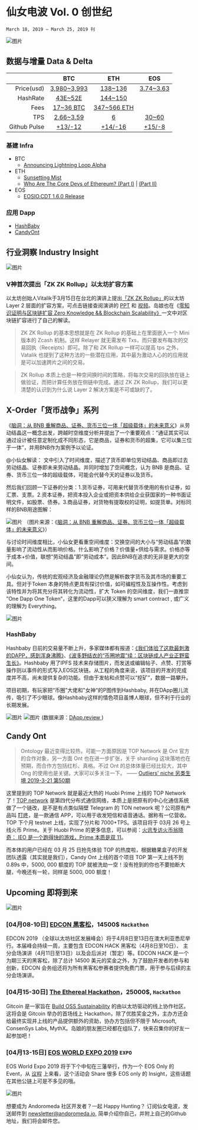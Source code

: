 # 仙女电波  Vol. 0 创世纪
`March 18, 2019 – March 25, 2019 刊`


![图片](https://uploader.shimo.im/f/wagpH0sCBnYUyEt1.png!thumbnail)

## 数据与增量 Data & Delta

| | BTC | ETH | EOS |
|---:|:--:|:--:|:--:|
|Price(usd)| [3,980~3,993](https://www.coingecko.com/zh/%E6%95%B0%E5%AD%97%E8%B4%A7%E5%B8%81/%E4%BB%A5%E5%A4%AA%E5%9D%8A/historical_data/usd?end_date=2019-03-25&start_date=2019-03-18#panel) | [138~136](https://www.coingecko.com/zh/%E6%95%B0%E5%AD%97%E8%B4%A7%E5%B8%81/%E4%BB%A5%E5%A4%AA%E5%9D%8A/historical_data/usd?end_date=2019-03-25&start_date=2019-03-18#panel)|[3.74~3.63](https://www.coingecko.com/zh/%E6%95%B0%E5%AD%97%E8%B4%A7%E5%B8%81/%E6%9F%9A%E5%AD%90%E5%B8%81/historical_data/usd?end_date=2019-03-25&start_date=2019-03-18#panel)|
| HashRate | [43E~52E](https://bitcoinvisuals.com/chain-hash-rate)  | [144~150](https://etherscan.io/chart/hashrate) | |
| Fees | [17~36 BTC]((https://www.blockchain.com/charts/transaction-fees)) | [347~566 ETH](https://etherscan.io/chart/transactionfee)| |
|TPS|[2.66~3.59](https://bitcoinvisuals.com/chain-tx-second)|[6](https://etherscan.io/chart/tx)|[30~60](https://eospark.com/titan?page=transactions-summary)|
|Github Pulse|[+13/-12](https://github.com/bitcoin/bitcoin/pulse)|[+14/-16](https://github.com/ethereum/go-ethereum/pulse)|[+15/-8](https://github.com/EOSIO/eos/pulse)|


### 基建 Infra
- BTC
  - [Announcing Lightning Loop Alpha](https://blog.lightning.engineering/posts/2019/03/20/loop.html)
- ETH
  - [Sunsetting Mist](https://medium.com/@avsa/sunsetting-mist-da21c8e943d2)
  - [Who Are The Core Devs of Ethereum? (Part I)](https://medium.com/ethex-market/who-are-the-core-devs-of-ethereum-part-i-beb342aaaff0) | [(Part II)](https://medium.com/ethex-market/who-are-the-core-devs-of-ethereum-part-ii-3f64b4e5850a)
- EOS
  - [EOSIO.CDT 1.6.0 Release](https://medium.com/@eosio/eosio-cdt-version-1-6-0-building-towards-a-more-seamless-contract-development-experience-2816084a4615)


### 应用 Dapp
* [HashBaby](http://hashbaby.com)
* [CandyOnt](https://candy.ont.io)


## 行业洞察 Industry Insight 

![图片](https://uploader.shimo.im/f/emne5rAAxEMyoZRZ.png!thumbnail)

### V神首次提出「ZK ZK Rollup」以太坊扩容方案 
以太坊创始人Vitalik于3月15日在台北的演讲上提出[「ZK ZK Rollup」](https://medium.com/@trenton.v/transcript-scalable-blockchains-as-data-layers-vitalik-buterin-11aa18b37e07)的以太坊 Layer 2 层面的扩容方案，可点击链接查阅演讲的 [PPT](https://docs.google.com/presentation/d/1EVjrZhoxw-ikzelFGGv7czxuJsIIWfl5I-CPIlnjsME/edit#slide=id.p) 和 [视频](https://www.youtube.com/watch?v=mOm47gBMfg8)。岛娘也在《[零知识证明与区块链扩容 Zero Knowledge && Blockchain Scalability》](https://hackmd.io/s/rJ5xKzeuN#%E9%9B%B6%E7%9F%A5%E8%AF%86%E8%AF%81%E6%98%8E%E4%B8%8E%E5%8C%BA%E5%9D%97%E9%93%BE%E6%89%A9%E5%AE%B9-Zero-Knowledge-ampamp-Blockchain-Scalability)一文中对区块链扩容进行了自己的解读。

>ZK ZK Rollup 的基本思想就是在 ZK Rollup 的基础上在里面嵌入一个 Mini 版本的 Zcash 机制。这样 Relayer 就无需发布 Txs，而只要发布每次的交易回执（Receipts）即可。除了和 ZK Rollup 一样可以提高 tps 之外，Vatalik 也提到了这种方法的一些潜在应用，其中最为激动人心的的应用就是可以加速跨片之间的交易。

>ZK Rollup 本质上也是一种空间换时间的策略，将每次交易的回执放在链上做验证，而把计算任务放在侧链中完成。通过 ZK ZK Rollup，我们可以更清楚的认识到为什么说 Layer 2 解决方案是不可或缺的了。 
## X-Order「货币战争」系列
《[脑洞：从 BNB 重解商品、证券、货币三位一体「超级载体」的未来意义](https://www.chainnews.com/articles/942975463413.htm)》从劳动结晶这一概念出发，跨越时空维度分析并提出了一个重要观点：“通证其实可以通过设计被任意定制化成不同形态，它是商品，证券和货币的超集，它可以集三位于一体”，并用BNB作为案例予以论证。

@小仙女解读：
文中引入了时间维度，描述了货币即单位劳动结晶、商品即过去劳动结晶、证券即未来劳动结晶。并同时增加了空间概念，认为 BNB 是商品、证券、货币三位一体的超级载体，可能会代替今天的证券以及货币。

然后我们回顾一下证券的分类：1.货币证券，可用来代替货币使用的有价证券，如汇票、支票。2.资本证券，把资本投入企业或把资本供给企业获国家的一种书面证明文件，如股票、债券。3.商品证券，对货物有提取权的证明，如提货单。对标同样的BNB用途图解：

![图片](https://uploader.shimo.im/f/qpWJKWDWXGoMJRCs.png!thumbnail)
（图片来源：《[脑洞：从 BNB 重解商品、证券、货币三位一体「超级载体」的未来意义](https://www.chainnews.com/articles/942975463413.htm)》）

与讨论时间维度相比，小仙女更看重空间维度：交换空间的大小与“劳动结晶”的数量影响了流动性从而影响价格。什么影响了价格？价值量+供给与需求。价格亦等于成本+价值，联想“劳动结晶”即“劳动成本”。因此BNB在追求的无非是更大的空间。

小仙女认为，传统的宏观经济及金融理论仍然是解析数字货币及其市场的重要工具。但对于Token 本身的特点更具有探讨价值，如可编程性及互操作性。考虑到该特性并为将其充分将其转化为流动性，扩大 Token 的空间维度，我们一直推崇 ”One Dapp One Token“，这里的Dapp可以狭义理解为 smart contract , 或广义的理解为 Everything。



![图片](https://uploader.shimo.im/f/8UuseBzpdesLq3Ok.png!thumbnail)


### HashBaby 
Hashbaby 日前的交易量不断上升，多家媒体都有报道：[《我们体验了这款最刺激的DAPP，感到浑身沸腾》](https://mp.weixin.qq.com/s/yHOFMNnIwBNnp3AJrCvtug)、[《波多野结衣的“币圈地震”续：区块链成人产业正野蛮生长》](https://mp.weixin.qq.com/s/IYw7bhmfvxkIa9mWhEamSw)。Hashbaby 用了IPFS 技术来存储图片，而发送或编辑帖子、点赞、打赏等操作则以事件的形式写入EOS区块链。从工程的角度来说，该项目的开发的完成度并不高，尚未提供复杂的功能。但由于发帖和点赞可以“挖矿”，数据一路攀升。

项目初期，有玩家把“币圈”大佬和"女神“的P图传到Hashbaby, 并在DApp圈儿流传，吸引了不少眼球。像Hashbaby这样的情色项目虽博人眼球，但不利于行业的长期发展。


![图片](https://uploader.shimo.im/f/ALeO39QoxUY7oCEi.png!thumbnail)
![图片](https://uploader.shimo.im/f/hKV2ZpUmTrgelkYf.png!thumbnail)
(数据来源：[DApp.review ](https://dapp.review/dapp/10761/#hashbaby)) 

## Candy Ont
>Ontology 最近变得比较热，可能一方面原因是 TOP Network 是 Ont 官方的合作对象，另一方面 Ont 也在进一步扩张，关于 sharding 这块落地也在预期，而合作方包括红杉、真格。不过 Ont 的总体体量已经比较大，其中 Ong 的使用也是关键。大家可以多关注一下。
>—— [Outliers' niche 另类生境 2019-3-21 第50期](https://github.com/xorder-project/Outliers-niche/blob/master/outliers_niche_issue50.md)

这里提到的 TOP Network 就是最近大热的 Huobi Prime 上线的 TOP Network 了！[TOP network](https://www.topnetwork.org/) 是第四代分布式通信网络，本质上是把原有的中心化通信系统做了一个链改，是不是有点类似隔壁 Telegram 的 TON network 呢？公司原有产品叫 [叮咚](https://itunes.apple.com/tw/app/%E5%8F%AE%E5%92%9A-%E7%B6%B2%E7%B5%A1%E9%9B%BB%E8%A9%B1-%E5%9C%8B%E5%85%A7%E5%9C%8B%E9%9A%9B%E9%95%B7%E9%80%94/id588937297)，是一款通信 APP，可以用于收发短信和语音通话。据称有一亿营收。TOP 下个月 testnet 上线，实现了分片和 7000+TPS。该项目将于 03月 26 号上线火币 Prime。关于 Huobi Prime 的更多信息，可以参阅：[火讯专访火币翁晓奇： IEO 是一个跑得快的游戏，Prime 本质是双 11](https://mp.weixin.qq.com/s/T9_ziryPyyUHsw-TKSmmpg)。

而本体的用户已经在 03 月 25 日抢先体验 TOP 的热度啦，根据糖果盒子的开发团队透露（其实就是我们），Candy Ont 上线的首个项目 TOP 第一天上线不到 0.89s 中，5000, 000 额度的 TOP 就被洗劫一空！没有抢到的你也不要拍断大腿，今晚还有一轮，同样是 5000, 000 额度！


## Upcoming 即将到来

 ![图片](https://uploader.shimo.im/f/XImnCbGFkXoJ7ii1.png!thumbnail)

### [04月08-10日] [EDCON 黑客松](https://mp.weixin.qq.com/s/9h6tcjPzTzY3DrMFv39N7Q)，14500$ `Hackathon`
EDCON 2019 （全球以太坊社区发展峰会）将于4月8日至13日在澳大利亚悉尼举行。本届峰会持续一周，主要包含 EDCON HACK 黑客松（4月8日至10日）、 主分会场演讲（4月11日至13日）以及会后派对（暂定）等。EDCON HACK 是一个为期三天的黑客松，除了总计 14500 美元的奖金之外，为了鼓励开发者的参与和创新，EDCON 会务组还将为所有黑客松参赛者提供免费门票，用于参与后续的主分会场演讲。

### [04月15-30日] [The Ethereal Hackathon](https://medium.com/gitcoin/the-ethereal-hackathon-4f5dc2eb56d6?fbclid=IwAR1hrGew3O67lxFSqZ16REY9Q-VJmiBMpi8cqQS7LNtHzQRBWo5RpY_eLNI)，25000$, `Hackathon`
Gitcoin 是一家旨在 [Build OSS Sustainability](https://medium.com/gitcoin/code-sponsor-gitcoin-oss-sustainability-5684c4adf4b4) 的由以太坊驱动的线上协作社区。这将会是 Gitcoin 举办的首场线上 Hackathon，除了优胜奖金之外，主办方还会给最终实现并上线的产品提供额外的资助，协办方包括但不限于 Microsoft, ConsenSys Labs, MythX。岛娘的朋友圈已经都在组队了，快来召集你的好友一起参加吧！

### [04月13-15日] [EOS WORLD EXPO 2019](https://www.eosworldexpo.com/) `EXPO`
EOS World Expo 2019 将于下个中旬在三藩举行，作为一个 EOS Only 的 Event，从 [议程](https://www.eosworldexpo.com/#program-section) 上来看，这个活动会 Share 很多 EOS only 的 Insight，这些话题在其他公链上可是不多见的哦。


![图片](https://uploader.shimo.im/f/hbQIWoHhH60Ro2Ff.png!thumbnail)

想要成为 Andoromeda 社区开发者？一起 Happy Hunting？
订阅仙女电波，发送邮件到 [newsletter@andoromeda.io](mailto:newsletter@andoromeda.io), 简单介绍你自己，并附上自己的Github 地址，我们将会邮件您。
